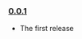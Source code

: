 ### [0.0.1](https://github.com/thefabulousdev/function-middleware-decorator/releases/tag/v0.0.1)

- The first release
